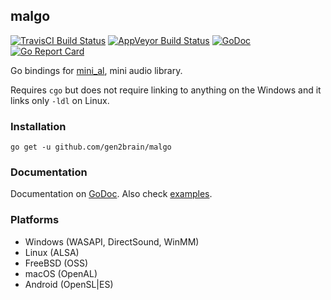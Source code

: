 ## malgo
[![TravisCI Build Status](https://travis-ci.org/gen2brain/malgo.svg?branch=master)](https://travis-ci.org/gen2brain/malgo) 
[![AppVeyor Build Status](https://ci.appveyor.com/api/projects/status/eofqkk271yjd3s3g?svg=true)](https://ci.appveyor.com/project/gen2brain/malgo)
[![GoDoc](https://godoc.org/github.com/gen2brain/malgo?status.svg)](https://godoc.org/github.com/gen2brain/malgo) 
[![Go Report Card](https://goreportcard.com/badge/github.com/gen2brain/malgo?branch=master)](https://goreportcard.com/report/github.com/gen2brain/malgo) 

Go bindings for [mini_al](https://github.com/dr-soft/mini_al), mini audio library.

Requires `cgo` but does not require linking to anything on the Windows and it links only `-ldl` on Linux.

### Installation

    go get -u github.com/gen2brain/malgo

### Documentation

Documentation on [GoDoc](https://godoc.org/github.com/gen2brain/malgo). Also check [examples](https://github.com/gen2brain/malgo/tree/master/examples).

### Platforms

* Windows (WASAPI, DirectSound, WinMM)
* Linux (ALSA)
* FreeBSD (OSS)
* macOS (OpenAL)
* Android (OpenSL|ES)
